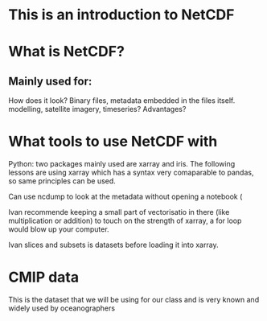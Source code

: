 # This is an introduction to NetCDF

# What is NetCDF?
## Mainly used for:
How does it look? Binary files, metadata embedded in the files itself.
modelling, satellite imagery, timeseries?
Advantages?



# What tools to use NetCDF with
Python: two packages mainly used are xarray and iris. The following lessons are using xarray which has a syntax very comaparable to pandas, so same principles can be used.

Can use ncdump to look at the metadata without opening a notebook (

Ivan recommende keeping a small part of vectorisatio in there (like multiplication or addition) to touch on the strength of xarray, a for loop would blow up your computer.

Ivan slices and subsets is datasets before loading it into xarray. 

# CMIP data
This is the dataset that we will be using for our class and is very known and widely used by oceanographers
